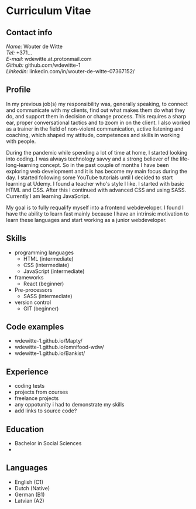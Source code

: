 # Curriculum Vitae

## Contact info
*Name:*     Wouter de Witte  
*Tel:*      +371...  
*E-mail:*   wdewitte.at.protonmail.com  
*Github:*   github.com/wdewitte-1  
*LinkedIn:* linkedin.com/in/wouter-de-witte-07367152/

## Profile
In my previous job(s) my responsibility was, generally speaking, to connect and communicate with my clients, find out what makes them do what they do, and support them in decision or change process. This requires a sharp ear, proper conversational tactics and to zoom in on the client. I also worked as a trainer in the field of non-violent communication, active listening and coaching, which shaped my attitude, competences and skills in working with people.  

During the pandemic while spending a lot of time at home, I started looking into coding. I was always technology savvy and a strong believer of the life-
long-learning concept. So in the past couple of months I have been exploring web development and it is has become my main focus during the day. I started
following some YouTube tutorials until I decided to start learning at Udemy. I found a teacher who's style I like. I started with basic HTML and CSS. After this I continued with advanced CSS and using SASS. Currently I am learning JavaScript. 

My goal is to fully requalify myself into a frontend webdeveloper. I found I have the ability to learn fast mainly because I have an intrinsic motivation to learn these languages and start working as a junior webdeveloper.

## Skills
- programming languages
  - HTML (intermediate)
  - CSS (intermediate)
  - JavaScript (intermediate)
- frameworks
  - React (beginner)
- Pre-processors
  - SASS (intermediate)
- version control
  - GIT (beginner)

## Code examples
- wdewitte-1.github.io/Mapty/
- wdewitte-1.github.io/omnifood-wdw/
- wdewitte-1.github.io/Bankist/


## Experience
- coding tests
- projects from courses
- freelance projects
- any oppotunity i had to demonstrate my skills
- add links to source code?

## Education
- Bachelor in Social Sciences
- 

## Languages
- English (C1)
- Dutch (Native)
- German (B1)
- Latvian (A2)
